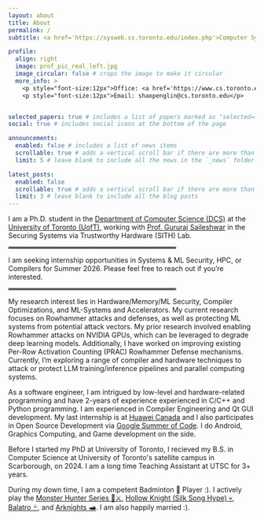 ```yaml
---
layout: about
title: About
permalink: /
subtitle: <a href='https://sysweb.cs.toronto.edu/index.php'>Computer Systems and Networks Group</a>, <a href='https://www.utoronto.ca/'>University of Toronto</a>

profile:
  align: right
  image: prof_pic_real_left.jpg
  image_circular: false # crops the image to make it circular
  more_info: >
    <p style="font-size:12px">Office: <a href='https://www.cs.toronto.edu/~pocsys/floorplans.html'>BA5214</a> University of Toronto</p>
    <p style="font-size:12px">Email: shaopenglin@cs.toronto.edu</p>


selected_papers: true # includes a list of papers marked as "selected={true}"
social: true # includes social icons at the bottom of the page

announcements:
  enabled: false # includes a list of news items
  scrollable: true # adds a vertical scroll bar if there are more than 3 news items
  limit: 5 # leave blank to include all the news in the `_news` folder

latest_posts:
  enabled: false
  scrollable: true # adds a vertical scroll bar if there are more than 3 new posts items
  limit: 3 # leave blank to include all the blog posts
---
```


I am a Ph.D. student in the [Department of Computer Science (DCS)](https://web.cs.toronto.edu/) at the [University of Toronto (UofT)](https://www.utoronto.ca/), working with [Prof. Gururaj Saileshwar](https://gururaj-s.github.io/) in the Securing Systems via Trustworthy Hardware (SITH) Lab.

<hr style="border:2px solid gray; margin-left: 0px; width: 67%;">
I am seeking internship opportunities in Systems & ML Security, HPC, or Compilers for Summer 2026. Please feel free to reach out if you’re interested.
<hr style="border:2px solid gray; margin-left: 0px; width: 67%;">

My research interest lies in Hardware/Memory/ML Security, Compiler Optimizations, and ML-Systems and Accelerators. My current research focuses on Rowhammer attacks and defenses, as well as protecting ML systems from potential attack vectors. My prior research involved enabling Rowhammer attacks on NVIDIA GPUs, which can be leveraged to degrade deep learning models. Additionally, I have worked on improving existing Per-Row Activation Counting (PRAC) Rowhammer Defense mechanisms. Currently, I’m exploring a range of compiler and hardware techniques to attack or protect LLM training/inference pipelines and parallel computing systems.

As a software engineer, I am intrigued by low-level and hardware-related programming and have 2-years of experience experienced in C/C++ and Python programming. I am experienced in Compiler Engineering and Qt GUI development. My last internship is at [Huawei Canada](https://www.huawei.com/ca/) and I also participates in Open Source Development via [Google Summer of Code](https://summerofcode.withgoogle.com/). I do Android, Graphics Computing, and Game development on the side. 

Before I started my PhD at University of Toronto, I recieved my B.S. in Computer Science at University of Toronto's satellite campus in Scarborough, on 2024. I am a long time Teaching Assistant at UTSC for 3+ years.

During my down time, I am a competent Badminton 🏸 Player :). I actively play the [Monster Hunter Series 🐉⚔️](https://en.wikipedia.org/wiki/Monster_Hunter), [Hollow Knight (Silk Song Hype) 💀](https://en.wikipedia.org/wiki/Hollow_Knight), [Balatro 🃏](https://en.wikipedia.org/wiki/Balatro), and [Arknights 🛥️](https://en.wikipedia.org/wiki/Arknights). I am also happily married :).
